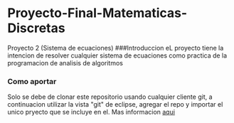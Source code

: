 # Proyecto-Final-Matematicas-Discretas
Proyecto 2 (Sistema de ecuaciones)
###Introduccion
eL proyecto tiene la intencion de resolver cualquier sistema de ecuaciones como practica de la programacion de analisis de algoritmos

### Como aportar
Solo se debe de clonar este repositorio usando cualquier cliente git, a continuacion utilizar la vista "git" de eclipse, agregar el repo y importar el unico pryecto que se incluye en el.
Mas informacion [aqui](http://www.vogella.com/tutorials/EclipseGit/article.html)
